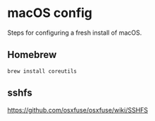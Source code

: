 # macOS config
Steps for configuring a fresh install of macOS.

## Homebrew

```
brew install coreutils
```

## sshfs
https://github.com/osxfuse/osxfuse/wiki/SSHFS
